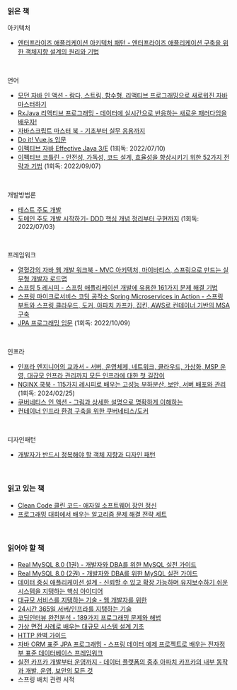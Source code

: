 ### 읽은 책

아키텍처

- [엔터프라이즈 애플리케이션 아키텍처 패턴 - 엔터프라이즈 애플리케이션 구축을 위한 객체지향 설계의 원리와 기법](http://www.yes24.com/Product/Goods/22384677)

<br>

언어

- [모던 자바 인 액션 - 람다, 스트림, 함수형, 리액티브 프로그래밍으로 새로워진 자바 마스터하기](http://www.yes24.com/Product/Goods/77125987)
- [RxJava 리액티브 프로그래밍 - 데이터에 실시간으로 반응하는 새로운 패러다임을 배우자!](http://www.yes24.com/Product/Goods/71768642)
- [자바스크립트 마스터 북 - 기초부터 실무 응용까지](http://www.yes24.com/Product/Goods/44324818)
- [Do it! Vue.js 입문](http://www.yes24.com/Product/Goods/58206961)
- [이펙티브 자바 Effective Java 3/E](http://www.yes24.com/Product/Goods/65551284) (1회독: 2022/07/10)
- [이펙티브 코틀린 - 안전성, 가독성, 코드 설계, 효율성을 향상시키기 위한 52가지 전략과 기법](http://www.yes24.com/Product/Goods/106225986) (1회독: 2022/09/07)

<br>

개발방법론

- [테스트 주도 개발](http://www.yes24.com/Product/Goods/12246033)
- [도메인 주도 개발 시작하기- DDD 핵심 개념 정리부터 구현까지](http://www.yes24.com/Product/Goods/108431347) (1회독: 2022/07/03)

<br>

프레임워크

- [열혈강의 자바 웹 개발 워크북 - MVC 아키텍처, 마이바티스, 스프링으로 만드는 실무형 개발자 로드맵](http://www.yes24.com/Product/Goods/13159413)
- [스프링 5 레시피 - 스프링 애플리케이션 개발에 유용한 161가지 문제 해결 기법](http://www.yes24.com/Product/Goods/63713129)
- [스프링 마이크로서비스 코딩 공작소 Spring Microservices in Action - 스프링 부트와 스프링 클라우드, 도커, 아파치 카프카, 집킨, AWS로 컨테이너 기반의 MSA 구축](http://www.yes24.com/Product/Goods/67473377)
- [JPA 프로그래밍 입문](http://www.yes24.com/Product/Goods/41787023) (1회독: 2022/10/09)

<br>

인프라

- [인프라 엔지니어의 교과서 - 서버, 운영체제, 네트워크, 클라우드, 가상화, MSP 운영, 대규모 인프라 관리까지 모든 인프라에 대한 첫 길잡이](http://www.yes24.com/Product/Goods/13486433)
- [NGINX 쿡북 - 115가지 레시피로 배우는 고성능 부하분산, 보안, 서버 배포와 관리](https://www.yes24.com/Product/Goods/116438200) (1회독: 2024/02/25)
- [쿠버네티스 인 액션 - 그림과 상세한 설명으로 명확하게 이해하는](http://www.yes24.com/Product/Goods/89607047)
- [컨테이너 인프라 환경 구축을 위한 쿠버네티스/도커](http://www.yes24.com/Product/Goods/102099414)

<br>

디자인패턴

- [개발자가 반드시 정복해야 할 객체 지향과 디자인 패턴](http://www.yes24.com/Product/Goods/9179120)

<br>

### 읽고 있는 책

- [Clean Code 클린 코드- 애자일 소프트웨어 장인 정신](http://www.yes24.com/Product/Goods/11681152)
- [프로그래밍 대회에서 배우는 알고리즘 문제 해결 전략 세트](http://www.yes24.com/Product/Goods/8006522)

<br>

### 읽어야 할 책

- [Real MySQL 8.0 (1권) - 개발자와 DBA를 위한 MySQL 실전 가이드](http://www.yes24.com/Product/Goods/103415627)
- [Real MySQL 8.0 (2권) - 개발자와 DBA를 위한 MySQL 실전 가이드](http://www.yes24.com/Product/Goods/103415767)
- [데이터 중심 애플리케이션 설계 - 신뢰할 수 있고 확장 가능하며 유지보수하기 쉬운 시스템을 지탱하는 핵심 아이디어](http://www.yes24.com/Product/Goods/59566585)
- [대규모 서비스를 지탱하는 기술 - 웹 개발자를 위한](http://www.yes24.com/Product/Goods/4667932)
- [24시간 365일 서버/인프라를 지탱하는 기술](http://www.yes24.com/Product/Goods/3377489)
- [코딩인터뷰 완전분석 - 189가지 프로그래밍 문제와 해법](http://www.yes24.com/Product/Goods/44305533)
- [가상 면접 사례로 배우는 대규모 시스템 설계 기초](http://www.yes24.com/Product/Goods/102819435)
- [HTTP 완벽 가이드](http://www.yes24.com/Product/Goods/15381085)
- [자바 ORM 표준 JPA 프로그래밍 - 스프링 데이터 예제 프로젝트로 배우는 전자정부 표준 데이터베이스 프레임워크](http://www.yes24.com/Product/Goods/19040233)
- [실전 카프카 개발부터 운영까지 - 데이터 플랫폼의 중추 아파치 카프카의 내부 동작과 개발, 운영, 보안의 모든 것](http://www.yes24.com/Product/Goods/104410708)
- 스프링 배치 관련 서적
